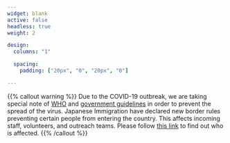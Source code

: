 ```yaml
---
widget: blank
active: false
headless: true
weight: 2

design:
  columns: "1"

  spacing:
    padding: ["20px", "0", "20px", "0"]

---
```


{{% callout warning %}}
Due to the COVID-19 outbreak, we are taking special note of [WHO](https://www.who.int/emergencies/diseases/novel-coronavirus-2019) and [government guidelines](https://www.mhlw.go.jp/stf/seisakunitsuite/bunya/newpage_00032.html) in order to prevent the spread of the virus. Japanese Immigration have declared new border rules preventing certain people from entering the country. This affects incoming staff, volunteers, and outreach teams. Please follow [this link](http://www.moj.go.jp/EN/nyuukokukanri/kouhou/m_nyuukokukanri01_00003.html) to find out who is affected.
{{% /callout %}}
